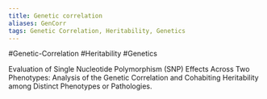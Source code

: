 ```yaml
---
title: Genetic correlation
aliases: GenCorr
tags: Genetic Correlation, Heritability, Genetics
---
```


#Genetic-Correlation #Heritability #Genetics

Evaluation of Single Nucleotide Polymorphism (SNP) Effects Across Two Phenotypes: Analysis of the Genetic Correlation and Cohabiting Heritability among Distinct Phenotypes or Pathologies.